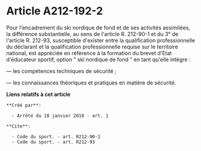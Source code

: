 # Article A212-192-2

Pour l'encadrement du ski nordique de fond et de ses activités assimilées, la différence substantielle, au sens de l'article
R. 212-90-1 et du 3° de l'article R. 212-93, susceptible d'exister entre la qualification professionnelle du déclarant et la
qualification professionnelle requise sur le territoire national, est appréciée en référence à la formation du brevet d'Etat
d'éducateur sportif, option " ski nordique de fond ” en tant qu'elle intègre : 

― les compétences techniques de sécurité ; 

― les connaissances théoriques et pratiques en matière de sécurité.

**Liens relatifs à cet article**

	**Créé par**:

	  - Arrêté du 18 janvier 2010 - art. 1

	**Cite**:

	  - Code du sport. - art. R212-90-1
	  - Code du sport. - art. R212-93
